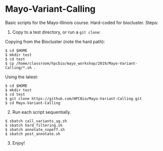 # Mayo-Variant-Calling

Basic scripts for the Mayo-Illinois course.  Hard-coded for biocluster.  Steps:

1. Copy to a test directory, or run a `git clone`:

Copying from the Biocluster (note the hard path):

```
$ cd $HOME
$ mkdir test
$ cd test
$ cp /home/classroom/hpcbio/mayo_workshop/2019/Mayo-Variant-Calling/*.sh . 
```

Using the latest:

```
$ cd $HOME
$ mkdir test
$ cd test
$ git clone https://github.com/HPCBio/Mayo-Variant-Calling.git
$ cd Mayo-Variant-Calling
```

2. Run each script sequentially. 

```
$ sbatch call_variants_ug.sh
$ sbatch hard_filtering.sh
$ sbatch annotate_snpeff.sh
$ sbatch post_annotate.sh
```

3. Enjoy!
